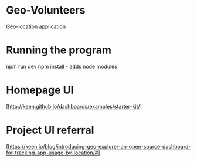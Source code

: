 # Geo-Volunteers
Geo-location application 
# Running the program
npm run dev
npm install - adds node modules
# Homepage UI
[http://keen.github.io/dashboards/examples/starter-kit/]
# Project UI referral
[https://keen.io/blog/introducing-geo-explorer-an-open-source-dashboard-for-tracking-app-usage-by-location/#]

